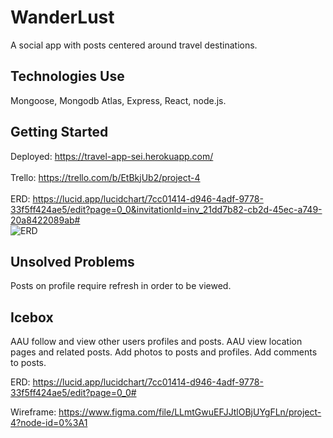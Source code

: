# WanderLust
A social app with posts centered around travel destinations.

## Technologies Use
Mongoose, Mongodb Atlas, Express, React, node.js.

## Getting Started
Deployed: https://travel-app-sei.herokuapp.com/
<br /><br />
Trello: https://trello.com/b/EtBkjUb2/project-4
<br /><br />
ERD: https://lucid.app/lucidchart/7cc01414-d946-4adf-9778-33f5ff424ae5/edit?page=0_0&invitationId=inv_21dd7b82-cb2d-45ec-a749-20a8422089ab#
<br />
![ERD](https://i.imgur.com/4zR2OeM.png)

## Unsolved Problems
Posts on profile require refresh in order to be viewed. 

## Icebox
AAU follow and view other users profiles and posts.
AAU view location pages and related posts.
Add photos to posts and profiles.
Add comments to posts.


ERD: https://lucid.app/lucidchart/7cc01414-d946-4adf-9778-33f5ff424ae5/edit?page=0_0#

Wireframe: https://www.figma.com/file/LLmtGwuEFJJtlOBjUYgFLn/project-4?node-id=0%3A1

